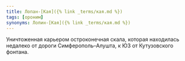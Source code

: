 ```yaml
---
title: Лопан-[Кая]({% link _terms/кая.md %})
tags: [ороним]
synonyms: Лопин-[Кая]({% link _terms/кая.md %})
---
```


Уничтоженная карьером остроконечная скала, которая находилась недалеко от дороги
Симферополь–Алушта, к ЮЗ от Кутузовского фонтана.
